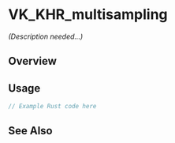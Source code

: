 # VK_KHR_multisampling

*(Description needed...)*

## Overview

## Usage

```rust
// Example Rust code here
```

## See Also

